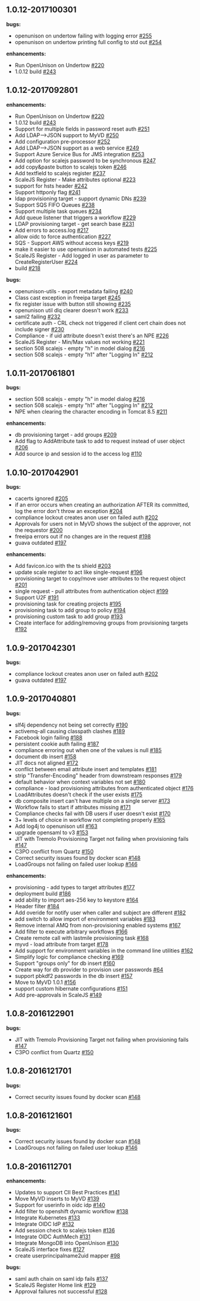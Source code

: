 ## 1.0.12-2017100301

**bugs:**
 - openunison on undertow failing with logging error [\#255](https://github.com/TremoloSecurity/OpenUnison/issues/255)
 - openunison on undertow printing full config to std out [\#254](https://github.com/TremoloSecurity/OpenUnison/issues/254)

**enhancements:**
 - Run OpenUnison on Undertow [\#220](https://github.com/TremoloSecurity/OpenUnison/issues/220)
 - 1.0.12 build [\#243](https://github.com/TremoloSecurity/OpenUnison/issues/243)


## 1.0.12-2017092801

**enhancements:**
 - Run OpenUnison on Undertow [\#220](https://github.com/TremoloSecurity/OpenUnison/issues/220)
 - 1.0.12 build [\#243](https://github.com/TremoloSecurity/OpenUnison/issues/243)
 - Support for multiple fields in password reset auth [\#251](https://github.com/TremoloSecurity/OpenUnison/issues/251)
 - Add LDAP-->JSON support to MyVD [\#250](https://github.com/TremoloSecurity/OpenUnison/issues/250)
 - Add configuration pre-processor [\#252](https://github.com/TremoloSecurity/OpenUnison/issues/252)
 - Add LDAP-->JSON support as a web service [\#249](https://github.com/TremoloSecurity/OpenUnison/issues/249)
 - Support Azure Service Bus for JMS integration [\#253](https://github.com/TremoloSecurity/OpenUnison/issues/253)
 - Add option for scalejs password to be synchronous [\#247](https://github.com/TremoloSecurity/OpenUnison/issues/247)
 - add copy&paste button to scalejs token [\#246](https://github.com/TremoloSecurity/OpenUnison/issues/246)
 - Add textfield to scalejs register [\#237](https://github.com/TremoloSecurity/OpenUnison/issues/237)
 - ScaleJS Register - Make attributes optional [\#223](https://github.com/TremoloSecurity/OpenUnison/issues/223)
 - support for hsts header [\#242](https://github.com/TremoloSecurity/OpenUnison/issues/242)
 - Support httponly flag [\#241](https://github.com/TremoloSecurity/OpenUnison/issues/241)
 - ldap provisioning target - support dynamic DNs [\#239](https://github.com/TremoloSecurity/OpenUnison/issues/239)
 - Support SQS FIFO Queues [\#238](https://github.com/TremoloSecurity/OpenUnison/issues/238)
 - Support multiple task queues [\#234](https://github.com/TremoloSecurity/OpenUnison/issues/234)
 - Add queue listener that triggers a workflow [\#229](https://github.com/TremoloSecurity/OpenUnison/issues/229)
 - LDAP provisioning target - get search base [\#231](https://github.com/TremoloSecurity/OpenUnison/issues/231)
 - Add errors to access.log [\#217](https://github.com/TremoloSecurity/OpenUnison/issues/217)
 - allow oidc to force authentication [\#227](https://github.com/TremoloSecurity/OpenUnison/issues/227)
 - SQS - Support AWS without access keys [\#219](https://github.com/TremoloSecurity/OpenUnison/issues/219)
 - make it easier to use openunison in automated tests [\#225](https://github.com/TremoloSecurity/OpenUnison/issues/225)
 - ScaleJS Register - Add logged in user as parameter to CreateRegisterUser [\#224](https://github.com/TremoloSecurity/OpenUnison/issues/224)
 - build [\#218](https://github.com/TremoloSecurity/OpenUnison/issues/218)

**bugs:**
 - openunison-utils - export metadata failing [\#240](https://github.com/TremoloSecurity/OpenUnison/issues/240)
 - Class cast exception in freeipa target [\#245](https://github.com/TremoloSecurity/OpenUnison/issues/245)
 - fix register issue with button still showing [\#235](https://github.com/TremoloSecurity/OpenUnison/issues/235)
 - openunison util dlq clearer doesn't work [\#233](https://github.com/TremoloSecurity/OpenUnison/issues/233)
 - saml2 failing  [\#232](https://github.com/TremoloSecurity/OpenUnison/issues/232)
 - certificate auth - CRL check not triggered if client cert chain does not include signer [\#230](https://github.com/TremoloSecurity/OpenUnison/issues/230)
 - Compliance - if uid attribute doesn't exist there's an NPE [\#226](https://github.com/TremoloSecurity/OpenUnison/issues/226)
 - ScaleJS Register - Min/Max values not working [\#221](https://github.com/TremoloSecurity/OpenUnison/issues/221)
 - section 508 scalejs - empty "h" in model dialog [\#216](https://github.com/TremoloSecurity/OpenUnison/issues/216)
 - section 508 scalejs - empty "h1" after "Logging In" [\#212](https://github.com/TremoloSecurity/OpenUnison/issues/212)


## 1.0.11-2017061801

**bugs:**
 - section 508 scalejs - empty "h" in model dialog [\#216](https://github.com/TremoloSecurity/OpenUnison/issues/216)
 - section 508 scalejs - empty "h1" after "Logging In" [\#212](https://github.com/TremoloSecurity/OpenUnison/issues/212)
 - NPE when clearing the character encoding in Tomcat 8.5 [\#211](https://github.com/TremoloSecurity/OpenUnison/issues/211)

**enhancements:**
 - db provisioning target - add groups [\#209](https://github.com/TremoloSecurity/OpenUnison/issues/209)
 - Add flag to AddAttribute task to add to request instead of user object [\#206](https://github.com/TremoloSecurity/OpenUnison/issues/206)
 - Add source ip and session id to the access log [\#110](https://github.com/TremoloSecurity/OpenUnison/issues/110)

## 1.0.10-2017042901

**bugs:**
 - cacerts ignored [\#205](https://github.com/TremoloSecurity/OpenUnison/issues/205)
 - if an error occurs when creating an authorization AFTER its committed, log the error don't throw an exception [\#204](https://github.com/TremoloSecurity/OpenUnison/issues/204)
 - compliance lockout creates anon user on failed auth [\#202](https://github.com/TremoloSecurity/OpenUnison/issues/202)
 - Approvals for users not in MyVD shows the subject of the approver, not the requestor [\#200](https://github.com/TremoloSecurity/OpenUnison/issues/200)
 - freeipa errors out if no changes are in the request [\#198](https://github.com/TremoloSecurity/OpenUnison/issues/198)
 - guava outdated [\#197](https://github.com/TremoloSecurity/OpenUnison/issues/197)

**enhancements:**
 - Add favicon.ico with the ts shield [\#203](https://github.com/TremoloSecurity/OpenUnison/issues/203)
 - update scale register to act like single-request [\#196](https://github.com/TremoloSecurity/OpenUnison/issues/196)
 - provisioning target to copy/move user attributes to the request object [\#201](https://github.com/TremoloSecurity/OpenUnison/issues/201)
 - single request - pull attributes from authentication object [\#199](https://github.com/TremoloSecurity/OpenUnison/issues/199)
 - Support U2F [\#191](https://github.com/TremoloSecurity/OpenUnison/issues/191)
 - provisioning task for creating projects [\#195](https://github.com/TremoloSecurity/OpenUnison/issues/195)
 - provisioning task to add group to policy [\#194](https://github.com/TremoloSecurity/OpenUnison/issues/194)
 - provisioning custom task to add group [\#193](https://github.com/TremoloSecurity/OpenUnison/issues/193)
 - Create interface for adding/removing groups from provisioning targets [\#192](https://github.com/TremoloSecurity/OpenUnison/issues/192)

## 1.0.9-2017042301

**bugs:**
 - compliance lockout creates anon user on failed auth [\#202](https://github.com/TremoloSecurity/OpenUnison/issues/202)
 - guava outdated [\#197](https://github.com/TremoloSecurity/OpenUnison/issues/197)

## 1.0.9-2017040801

**bugs:**
 - slf4j dependency not being set correctly [\#190](https://github.com/TremoloSecurity/OpenUnison/issues/190)
 - activemq-all causing classpath clashes [\#189](https://github.com/TremoloSecurity/OpenUnison/issues/189)
 - Facebook login failing [\#188](https://github.com/TremoloSecurity/OpenUnison/issues/188)
 - persistent cookie auth failing [\#187](https://github.com/TremoloSecurity/OpenUnison/issues/187)
 - compliance erroring out when one of the values is null [\#185](https://github.com/TremoloSecurity/OpenUnison/issues/185)
 - document db insert [\#158](https://github.com/TremoloSecurity/OpenUnison/issues/158)
 - JIT docs not aligned [\#172](https://github.com/TremoloSecurity/OpenUnison/issues/172)
 - conflict between email attribute insert and templates [\#181](https://github.com/TremoloSecurity/OpenUnison/issues/181)
 - strip "Transfer-Encoding" header from downstream responses [\#179](https://github.com/TremoloSecurity/OpenUnison/issues/179)
 - default behavior when context variables not set [\#180](https://github.com/TremoloSecurity/OpenUnison/issues/180)
 - compliance - load provisioning attributes from authenticated object [\#176](https://github.com/TremoloSecurity/OpenUnison/issues/176)
 - LoadAttributes doesn't check if the user exists [\#175](https://github.com/TremoloSecurity/OpenUnison/issues/175)
 - db composite insert can't have multiple on a single server [\#173](https://github.com/TremoloSecurity/OpenUnison/issues/173)
 - Workflow fails to start if attributes missing [\#171](https://github.com/TremoloSecurity/OpenUnison/issues/171)
 - Compliance checks fail with DB users if user doesn't exist [\#170](https://github.com/TremoloSecurity/OpenUnison/issues/170)
 - 3+ levels of choice in workflow not completing properly [\#165](https://github.com/TremoloSecurity/OpenUnison/issues/165)
 - Add log4j to openunison util [\#163](https://github.com/TremoloSecurity/OpenUnison/issues/163)
 - upgrade opensaml to v3 [\#153](https://github.com/TremoloSecurity/OpenUnison/issues/153)
 - JIT with Tremolo Provisioning Target not failing when provisioning fails [\#147](https://github.com/TremoloSecurity/OpenUnison/issues/147)
 - C3PO conflict from Quartz [\#150](https://github.com/TremoloSecurity/OpenUnison/issues/150)
 - Correct security issues found by docker scan [\#148](https://github.com/TremoloSecurity/OpenUnison/issues/148)
 - LoadGroups not failing on failed user lookup [\#146](https://github.com/TremoloSecurity/OpenUnison/issues/146)

**enhancements:**
 - provisioning - add types to target attributes [\#177](https://github.com/TremoloSecurity/OpenUnison/issues/177)
 - deployment build [\#186](https://github.com/TremoloSecurity/OpenUnison/issues/186)
 - add ability to import aes-256 key to keystore [\#164](https://github.com/TremoloSecurity/OpenUnison/issues/164)
 - Header filter [\#184](https://github.com/TremoloSecurity/OpenUnison/issues/184)
 - Add overide for notify user when caller and subject are different [\#182](https://github.com/TremoloSecurity/OpenUnison/issues/182)
 - add switch to allow import of environment variables [\#183](https://github.com/TremoloSecurity/OpenUnison/issues/183)
 - Remove internal AMQ from non-provisioning enabled systems [\#167](https://github.com/TremoloSecurity/OpenUnison/issues/167)
 - Add filter to execute arbitrary workflows [\#166](https://github.com/TremoloSecurity/OpenUnison/issues/166)
 - Create remote call with lastmile provisioning task [\#168](https://github.com/TremoloSecurity/OpenUnison/issues/168)
 - myvd - load attribute from target [\#178](https://github.com/TremoloSecurity/OpenUnison/issues/178)
 - Add support for environment variables in the command line utilities [\#162](https://github.com/TremoloSecurity/OpenUnison/issues/162)
 - Simplify logic for compliance checking [\#169](https://github.com/TremoloSecurity/OpenUnison/issues/169)
 - Support "groups only" for db insert [\#160](https://github.com/TremoloSecurity/OpenUnison/issues/160)
 - Create way for db provider to provision user passwords [\#64](https://github.com/TremoloSecurity/OpenUnison/issues/64)
 - support pbkdf2 passwords in the db insert [\#157](https://github.com/TremoloSecurity/OpenUnison/issues/157)
 - Move to MyVD 1.0.1 [\#156](https://github.com/TremoloSecurity/OpenUnison/issues/156)
 - support custom hibernate configurations [\#151](https://github.com/TremoloSecurity/OpenUnison/issues/151)
 - Add pre-approvals in ScaleJS [\#149](https://github.com/TremoloSecurity/OpenUnison/issues/149)


## 1.0.8-2016122901

**bugs:**
 - JIT with Tremolo Provisioning Target not failing when provisioning fails [\#147](https://github.com/TremoloSecurity/OpenUnison/issues/147)
 - C3PO conflict from Quartz [\#150](https://github.com/TremoloSecurity/OpenUnison/issues/150)

## 1.0.8-2016121701

**bugs:**
 - Correct security issues found by docker scan [\#148](https://github.com/TremoloSecurity/OpenUnison/issues/148)

## 1.0.8-2016121601

**bugs:**
 - Correct security issues found by docker scan [\#148](https://github.com/TremoloSecurity/OpenUnison/issues/148)
 - LoadGroups not failing on failed user lookup [\#146](https://github.com/TremoloSecurity/OpenUnison/issues/146)

## 1.0.8-2016112701

**enhancements:**
 - Updates to support CII Best Practices [\#141](https://github.com/TremoloSecurity/OpenUnison/issues/141)
 - Move MyVD inserts to MyVD [\#139](https://github.com/TremoloSecurity/OpenUnison/issues/139)
 - Support for userinfo in oidc idp [\#140](https://github.com/TremoloSecurity/OpenUnison/issues/140)
 - Add filter to openshift dynamic workflow [\#138](https://github.com/TremoloSecurity/OpenUnison/issues/138)
 - Integrate Kubernetes [\#133](https://github.com/TremoloSecurity/OpenUnison/issues/133)
 - Integrate OIDC IdP [\#132](https://github.com/TremoloSecurity/OpenUnison/issues/132)
 - Add session check to scalejs token [\#136](https://github.com/TremoloSecurity/OpenUnison/issues/136)
 - Integrate OIDC AuthMech [\#131](https://github.com/TremoloSecurity/OpenUnison/issues/131)
 - Integrate MongoDB into OpenUnison [\#130](https://github.com/TremoloSecurity/OpenUnison/issues/130)
 - ScaleJS interface fixes [\#127](https://github.com/TremoloSecurity/OpenUnison/issues/127)
 - create userprincipalname2uid mapper [\#98](https://github.com/TremoloSecurity/OpenUnison/issues/98)

**bugs:**
 - saml auth chain on saml idp fails [\#137](https://github.com/TremoloSecurity/OpenUnison/issues/137)
 - ScaleJS Register Home link [\#129](https://github.com/TremoloSecurity/OpenUnison/issues/129)
 - Approval failures not successful [\#128](https://github.com/TremoloSecurity/OpenUnison/issues/128)
